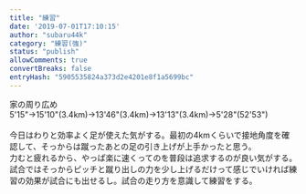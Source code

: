 ```yaml
---
title: "練習"
date: '2019-07-01T17:10:15'
author: "subaru44k"
category: "練習(強)"
status: "publish"
allowComments: true
convertBreaks: false
entryHash: "5905535824a373d2e4201e8f1a5699bc"
---
```

家の周り広め<br>
5'15"→15'10"(3.4km)→13'46"(3.4km)→13'13"(3.4km)→5'28"(52'53")<br>
<br>
今日はわりと効率よく足が使えた気がする。最初の4kmくらいで接地角度を確認して、そっからは蹴ったあとの足の引き上げが上手かったと思う。<br>
力むと疲れるから、やっぱ楽に速くってのを普段は追求するのが良い気がする。<br>
試合ではそっからピッチと蹴り出しの力を少し上げるだけって感じでいければ練習の効果が試合にも出せるし。試合の走り方を意識して練習をする。
